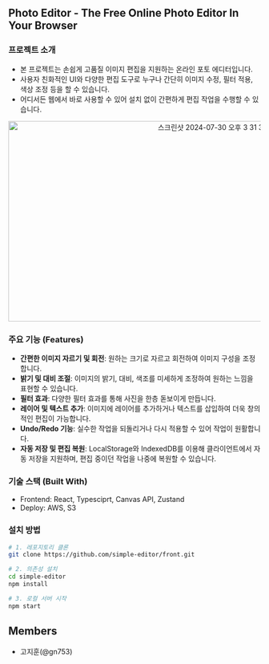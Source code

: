 
## Photo Editor - The Free Online Photo Editor In Your Browser
### 프로젝트 소개
- 본 프로젝트는  손쉽게 고품질 이미지 편집을 지원하는 온라인 포토 에디터입니다.    
- 사용자 친화적인 UI와 다양한 편집 도구로 누구나 간단히 이미지 수정, 필터 적용, 색상 조정 등을 할 수 있습니다.    
- 어디서든 웹에서 바로 사용할 수 있어 설치 없이 간편하게 편집 작업을 수행할 수 있습니다.    


<p align="center">
<img width="800" height="400" align="center" alt="스크린샷 2024-07-30 오후 3 31 39" src="https://github.com/user-attachments/assets/e79f7cb0-173e-4889-b0b0-3d4b52e29e6c">
</p>

### 주요 기능 (Features)

- **간편한 이미지 자르기 및 회전**: 원하는 크기로 자르고 회전하여 이미지 구성을 조정합니다.
- **밝기 및 대비 조절**: 이미지의 밝기, 대비, 색조를 미세하게 조정하여 원하는 느낌을 표현할 수 있습니다.
- **필터 효과**: 다양한 필터 효과를 통해 사진을 한층 돋보이게 만듭니다.
- **레이어 및 텍스트 추가**: 이미지에 레이어를 추가하거나 텍스트를 삽입하여 더욱 창의적인 편집이 가능합니다.
- **Undo/Redo 기능**: 실수한 작업을 되돌리거나 다시 적용할 수 있어 작업이 원활합니다.
- **자동 저장 및 편집 복원**: LocalStorage와 IndexedDB를 이용해 클라이언트에서 자동 저장을 지원하며, 편집 중이던 작업을 나중에 복원할 수 있습니다.

### 기술 스택 (Built With)
- Frontend: React, Typesciprt, Canvas API, Zustand
- Deploy: AWS, S3

### 설치 방법

```bash
# 1. 레포지토리 클론
git clone https://github.com/simple-editor/front.git

# 2. 의존성 설치
cd simple-editor
npm install

# 3. 로컬 서버 시작
npm start
```
## Members
- 고지훈(@gn753)

